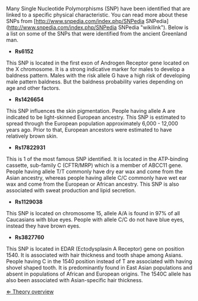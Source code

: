 Many Single Nucleotide Polymorphisms (SNP) have been identified that are
linked to a specific physical characteristic. You can read more about
these SNPs from [http://www.snpedia.com/index.php/SNPedia
SNPedia](http://www.snpedia.com/index.php/SNPedia SNPedia "wikilink").
Below is a list on some of the SNPs that were identified from the
ancient Greenland man.

-   **Rs6152**

This SNP is located in the first exon of Androgen Receptor gene located
on the X chromosome. It is a strong indicative marker for males to
develop a baldness pattern. Males with the risk allele G have a high
risk of developing male pattern baldness. But the baldness probability
varies depending on age and other factors.

-   **Rs1426654**

This SNP influences the skin pigmentation. People having allele A are
indicated to be light-skinned European ancestry. This SNP is estimated
to spread through the European population approximately 6,000 - 12,000
years ago. Prior to that, European ancestors were estimated to have
relatively brown skin.

-   **Rs17822931**

This is 1 of the most famous SNP identified. It is located in the
ATP-binding cassette, sub-family C (CFTR/MRP) which is a member of
ABCC11 gene. People having allele T/T commonly have dry ear wax and come
from the Asian ancestry, whereas people having allele C/C commonly have
wet ear wax and come from the European or African ancestry. This SNP is
also associated with sweat production and lipid secretion.

-   **Rs1129038**

This SNP is located on chromosome 15, allele A/A is found in 97% of all
Caucasians with blue eyes. People with allele C/C do not have blue eyes,
instead they have brown eyes.

-   **Rs3827760**

This SNP is located in EDAR (Ectodysplasin A Receptor) gene on position
1540. It is associated with hair thickness and tooth shape among Asians.
People having C in the 1540 position instead of T are associated with
having shovel shaped tooth. It is predominantly found in East Asian
populations and absent in populations of African and European origins.
The 1540C allele has also been associated with Asian-specific hair
thickness.

[⇐ Theory overview](NGS_Case "wikilink")

